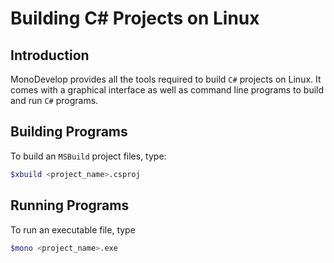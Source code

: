 # Building C# Projects on Linux

## Introduction
MonoDevelop provides all the tools required to build `C#` projects on Linux. It comes with a graphical interface as well as command line programs to build and run `C#` programs.

## Building Programs
To build an `MSBuild` project files, type:
```bash
$xbuild <project_name>.csproj
```

## Running Programs
To run an executable file, type
```bash
$mono <project_name>.exe
```
